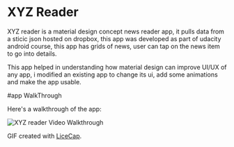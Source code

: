 # XYZ Reader
XYZ reader is a material design concept news reader app, it pulls data from a sticic json hosted on dropbox, this app was 
developed as part of udacity android course, this app has grids of news, user can tap on the news item to go into details.

This app helped in understanding how material design can improve UI/UX of any app, i modified an existing app to change its ui,
add some animations and make the app usable. 

#app WalkThrough

Here's a walkthrough of the app:

<img src='http://i.imgur.com/W6YtRm4.gif' title='XYZ reader Video Walkthrough' width='' alt='XYZ reader Video Walkthrough' />


GIF created with [LiceCap](http://www.cockos.com/licecap/).
